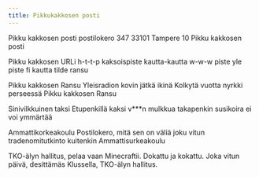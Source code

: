 ```yaml
---
title: Pikkukakkosen posti
---
```


Pikku kakkosen posti
postilokero 347
33101 Tampere 10
Pikku kakkosen posti

Pikku kakkosen URLi
h-t-t-p kaksoispiste kautta-kautta
w-w-w piste yle piste fi
kautta tilde ransu

Pikku kakkosen Ransu
Yleisradion kovin jätkä ikinä
Kolkytä vuotta nyrkki perseessä
Pikku kakkosen Ransu

Sinivilkkuinen taksi
Etupenkillä kaksi v\*\*\*n mulkkua
takapenkin susikoira
ei voi ymmärtää

Ammattikorkeakoulu
Postilokero, mitä sen on väliä
joku vitun tradenomitutkinto kuitenkin
Ammattisurkeakoulu

TKO-älyn hallitus,
pelaa vaan Minecraftii.
Dokattu ja kokattu.
Joka vitun päivä,
desittämäs Klussella,
TKO-älyn hallitus.
